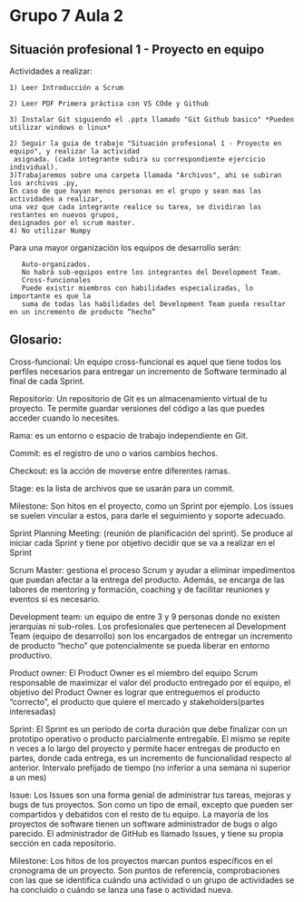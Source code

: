 # Grupo 7 Aula 2

##  Situación profesional 1 - Proyecto en equipo

 Actividades a realizar:

    1) Leer Introducción a Scrum

    2) Leer PDF Primera práctica con VS COde y Github
    
    3) Instalar Git siguiendo el .pptx llamado "Git Github basico" *Pueden utilizar windows o linux*

    2) Seguir la guia de trabajo "Situación profesional 1 - Proyecto en equipo", y realizar la actividad
     asignada. (cada integrante subira su correspondiente ejercicio individual).
    3)Trabajaremos sobre una carpeta llamada "Archivos", ahi se subiran los archivos .py,  
    En caso de que hayan menos personas en el grupo y sean mas las actividades a realizar,
    una vez que cada integrante realice su tarea, se dividiran las restantes en nuevos grupos,
    designados por el scrum master.
    4) No utilizar Numpy

Para una mayor organización los equipos de desarrollo serán: 


       Auto-organizados.
       No habrá sub-equipos entre los integrantes del Development Team.
       Cross-funcionales
       Puede existir miembros con habilidades especializadas, lo importante es que la 
       suma de todas las habilidades del Development Team pueda resultar en un incremento de producto “hecho”

 ## Glosario:

Cross-funcional: Un equipo cross-funcional es aquel que tiene todos los perfiles necesarios para entregar un 
incremento de Software terminado al final de cada Sprint.

Repositorio: Un repositorio de Git es un almacenamiento virtual de tu proyecto. Te permite guardar versiones 
del código a las que puedes acceder cuando lo necesites.

Rama: es un entorno o espacio de trabajo independiente en Git.

Commit: es el registro de uno o varios cambios hechos.

Checkout: es la acción de moverse entre diferentes ramas.

Stage: es la lista de archivos que se usarán para un commit.

Milestone: Son hitos en el proyecto, como un Sprint por ejemplo. Los issues se suelen vincular a estos, para darle el seguimiento y soporte adecuado.

Sprint Planning Meeting: (reunión de planificación del sprint). Se produce al iniciar cada Sprint y tiene por objetivo decidir que se va a realizar en el Sprint

Scrum Master: gestiona el proceso Scrum y ayudar a eliminar impedimentos que puedan afectar a la entrega del producto. Además, se encarga de las labores de mentoring y formación, coaching y de facilitar reuniones y  eventos si es necesario.

Development team: un equipo de entre 3 y 9 personas donde no existen jerarquías ni sub-roles. Los profesionales que pertenecen al Development Team (equipo de desarrollo) son los encargados de  entregar un incremento de producto “hecho” que potencialmente se pueda liberar en entorno productivo. 
   

Product owner: El Product Owner es el miembro del equipo Scrum responsable de maximizar el valor del producto  entregado por el equipo, el objetivo del Product Owner es lograr que entreguemos el producto “correcto”, el producto que quiere el mercado y stakeholders(partes interesadas)
    
Sprint: El Sprint es un período de corta duración que debe finalizar con un prototipo operativo o producto  parcialmente entregable. El mismo se repite n veces a lo largo del proyecto y permite hacer entregas de  producto en partes, donde cada entrega, es un incremento de funcionalidad respecto al anterior. Intervalo  prefijado de tiempo (no inferior a una semana ni superior a un mes)

Issue: Los Issues son una forma genial de administrar tus tareas, mejoras y bugs de tus proyectos. Son como un tipo de email, excepto que pueden ser compartidos y debatidos con el resto de tu equipo. La mayoría de los proyectos de software tienen un software administrador de bugs o algo parecido. El administrador de GitHub  es llamado Issues, y tiene su propia sección en cada repositorio.

Milestone: Los hitos de los proyectos marcan puntos específicos en el cronograma de un proyecto. Son puntos de referencia, comprobaciones con las que se identifica cuándo una actividad o un grupo de actividades se ha concluido o cuándo se lanza una fase o actividad nueva.
